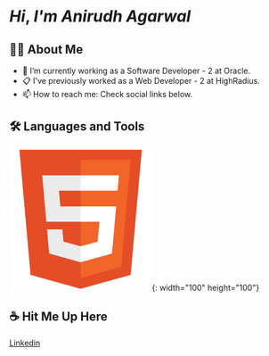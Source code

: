 # *Hi*, *I'm Anirudh Agarwal*
## 👩‍💻 About Me
  - 💼 I’m currently working as a Software Developer - 2 at Oracle.
  - 📋 I've previously worked as a Web Developer - 2 at HighRadius.
  - 📫 How to reach me: Check social links below.

## 🛠️ Languages and Tools
![Alt text](https://github.com/devicons/devicon/raw/master/icons/html5/html5-original.svg){: width="100" height="100"}

## ☕ Hit Me Up Here
[Linkedin](https://www.linkedin.com/in/anirudhagarwal1997/)
